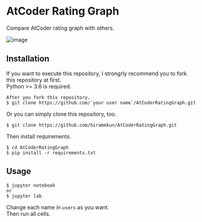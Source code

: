 # AtCoder Rating Graph
Compare AtCoder rating graph with others.

![image](https://user-images.githubusercontent.com/20180425/53232841-5729d400-36cf-11e9-9573-4a8b2a933276.png)

## Installation
If you want to execute this repository, I strongrly recommend you to fork this repository at first.  
Python >= 3.6 is required.

```
After you fork this repository.
$ git clone https://github.com/`your user name`/AtCoderRatingGraph.git
```

Or you can simply clone this repository, too.

```
$ git clone https://github.com/hiramekun/AtCoderRatingGraph.git
```

Then install requirements.

```
$ cd AtCoderRatingGraph
$ pip install -r requirements.txt
```

## Usage

```
$ jupyter notebook
or 
$ jupyter lab
```

Change each name in `users` as you want.   
Then run all cells.
